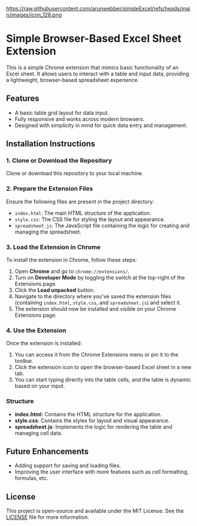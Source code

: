 https://raw.githubusercontent.com/arunwebber/simpleExcel/refs/heads/main/images/icon_128.png
# Simple Browser-Based Excel Sheet Extension

This is a simple Chrome extension that mimics basic functionality of an Excel sheet. It allows users to interact with a table and input data, providing a lightweight, browser-based spreadsheet experience.

## Features

- A basic table grid layout for data input.
- Fully responsive and works across modern browsers.
- Designed with simplicity in mind for quick data entry and management.

## Installation Instructions

### 1. Clone or Download the Repository

Clone or download this repository to your local machine.

### 2. Prepare the Extension Files

Ensure the following files are present in the project directory:

- `index.html`: The main HTML structure of the application.
- `style.css`: The CSS file for styling the layout and appearance.
- `spreadsheet.js`: The JavaScript file containing the logic for creating and managing the spreadsheet.

### 3. Load the Extension in Chrome

To install the extension in Chrome, follow these steps:

1. Open **Chrome** and go to `chrome://extensions/`.
2. Turn on **Developer Mode** by toggling the switch at the top-right of the Extensions page.
3. Click the **Load unpacked** button.
4. Navigate to the directory where you've saved the extension files (containing `index.html`, `style.css`, and `spreadsheet.js`) and select it.
5. The extension should now be installed and visible on your Chrome Extensions page.

### 4. Use the Extension

Once the extension is installed:

1. You can access it from the Chrome Extensions menu or pin it to the toolbar.
2. Click the extension icon to open the browser-based Excel sheet in a new tab.
3. You can start typing directly into the table cells, and the table is dynamic based on your input.

### Structure

- **index.html**: Contains the HTML structure for the application.
- **style.css**: Contains the styles for layout and visual appearance.
- **spreadsheet.js**: Implements the logic for rendering the table and managing cell data.


## Future Enhancements

- Adding support for saving and loading files.
- Improving the user interface with more features such as cell formatting, formulas, etc.



## License

This project is open-source and available under the MIT License. See the [LICENSE](LICENSE) file for more information.
